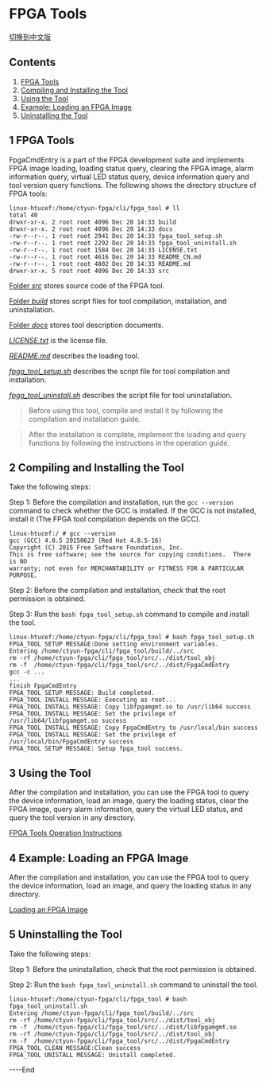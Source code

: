 # FPGA Tools

[切换到中文版](./README_CN.md)

## Contents

1. [FPGA Tools](#about_tool)
2. [Compiling and Installing the Tool](#tool_setup)
3. [Using the Tool](#tool_usage)
4. [Example: Loading an FPGA Image](#load_fpga)
5. [Uninstalling the Tool](#tool_uninstall)

<a name="about_tool"></a>
## 1 FPGA Tools
FpgaCmdEntry is a part of the FPGA development suite and implements FPGA image loading, loading status query, clearing the FPGA image, alarm information query, virtual LED status query, device information query and tool version query functions. The following shows the directory structure of FPGA tools:

	linux-htucef:/home/ctyun-fpga/cli/fpga_tool # ll
	total 40
	drwxr-xr-x. 2 root root 4096 Dec 20 14:33 build
	drwxr-xr-x. 2 root root 4096 Dec 20 14:33 docs
	-rw-r--r--. 1 root root 2941 Dec 20 14:33 fpga_tool_setup.sh
	-rw-r--r--. 1 root root 2292 Dec 20 14:33 fpga_tool_uninstall.sh
	-rw-r--r--. 1 root root 1584 Dec 20 14:33 LICENSE.txt
	-rw-r--r--. 1 root root 4616 Dec 20 14:33 README_CN.md
	-rw-r--r--. 1 root root 4802 Dec 20 14:33 README.md
	drwxr-xr-x. 5 root root 4096 Dec 20 14:33 src



[Folder *src*](./src/) stores source code of the FPGA tool.

[Folder *build*](./build/) stores script files for tool compilation, installation, and uninstallation.

[Folder *docs*](./docs/) stores tool description documents.

[*LICENSE.txt*](./LICENSE.txt) is the license file.

[*README.md*](./README.md) describes the loading tool.

[*fpga_tool_setup.sh*](./fpga_tool_setup.sh) describes the script file for tool compilation and installation.

[*fpga_tool_uninstall.sh*](./fpga_tool_uninstall.sh) describes the script file for tool uninstallation.


>  Before using this tool, compile and install it by following the compilation and installation guide.

>  After the installation is complete, implement the loading and query functions by following the instructions in the operation guide.

<a name="tool_setup"></a>
## 2 Compiling and Installing the Tool
Take the following steps:

Step 1: Before the compilation and installation, run the `gcc --version` command to check whether the GCC is installed. If the GCC is not installed, install it (The FPGA tool compilation depends on the GCC).​

	linux-htucef:/ # gcc --version
	gcc (GCC) 4.8.5 20150623 (Red Hat 4.8.5-16)
	Copyright (C) 2015 Free Software Foundation, Inc.
	This is free software; see the source for copying conditions.  There is NO
	warranty; not even for MERCHANTABILITY or FITNESS FOR A PARTICULAR PURPOSE.

Step 2: Before the compilation and installation, check that the root permission is obtained.

Step 3: Run the `bash fpga_tool_setup.sh` command to compile and install the tool.​

	linux-htucef:/home/ctyun-fpga/cli/fpga_tool # bash fpga_tool_setup.sh 
	FPGA_TOOL SETUP MESSAGE:Done setting environment variables.
	Entering /home/ctyun-fpga/cli/fpga_tool/build/../src
	rm -rf /home/ctyun-fpga/cli/fpga_tool/src/../dist/tool_obj 
	rm -f  /home/ctyun-fpga/cli/fpga_tool/src/../dist/FpgaCmdEntry
	gcc -c ...
	...
	finish FpgaCmdEntry
	FPGA_TOOL SETUP MESSAGE: Build completed.
	FPGA_TOOL INSTALL MESSAGE: Executing as root...
	FPGA_TOOL INSTALL MESSAGE: Copy libfpgamgmt.so to /usr/lib64 success
	FPGA_TOOL INSTALL MESSAGE: Set the privilege of /usr/lib64/libfpgamgmt.so success
	FPGA_TOOL INSTALL MESSAGE: Copy FpgaCmdEntry to /usr/local/bin success
	FPGA_TOOL INSTALL MESSAGE: Set the privilege of /usr/local/bin/FpgaCmdEntry success
	FPGA_TOOL SETUP MESSAGE: Setup fpga_tool success.

<a name="tool_usage"></a>
## 3 Using the Tool
After the compilation and installation, you can use the FPGA tool to query the device information, load an image, query the loading status, clear the FPGA image, query alarm information, query the virtual LED status, and query the tool version in any directory.

[FPGA Tools Operation Instructions](./docs/load_tool_operation_instuctions.md)

<a name="load_fpga"></a>
## 4 Example: Loading an FPGA Image
After the compilation and installation, you can use the FPGA tool to query the device information, load an image, and query the loading status in any directory.

[Loading an FPGA Image](./docs/load_an_fpga_image.md)

<a name="tool_uninstall"></a>
## 5 Uninstalling the Tool
Take the following steps:

Step 1: Before the uninstallation, check that the root permission is obtained.

Step 2: Run the `bash fpga_tool_uninstall.sh` command to uninstall the tool.

	linux-htucef:/home/ctyun-fpga/cli/fpga_tool # bash fpga_tool_uninstall.sh 
	Entering /home/ctyun-fpga/cli/fpga_tool/build/../src
	rm -rf /home/ctyun-fpga/cli/fpga_tool/src/../dist/tool_obj 
	rm -f  /home/ctyun-fpga/cli/fpga_tool/src/../dist/libfpgamgmt.so
	rm -rf /home/ctyun-fpga/cli/fpga_tool/src/../dist/tool_obj
	rm -f  /home/ctyun-fpga/cli/fpga_tool/src/../dist/FpgaCmdEntry
	FPGA_TOOL CLEAN MESSAGE:Clean success
	FPGA_TOOL UNISTALL MESSAGE: Unistall completed.




\----End